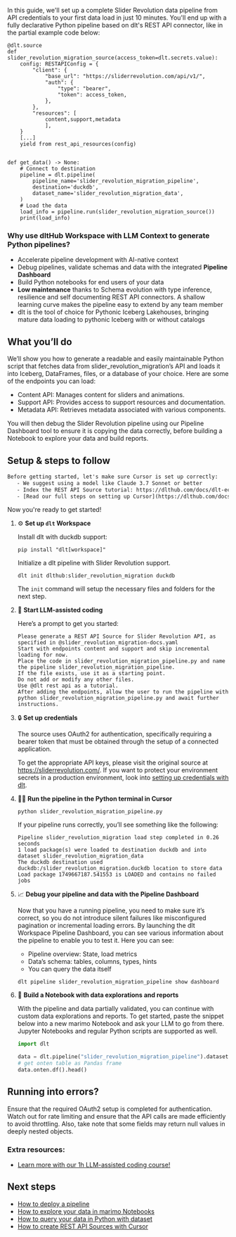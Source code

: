 In this guide, we'll set up a complete Slider Revolution data pipeline from API credentials to your first data load in just 10 minutes. You'll end up with a fully declarative Python pipeline based on dlt's REST API connector, like in the partial example code below:

```python-outcome
@dlt.source
def slider_revolution_migration_source(access_token=dlt.secrets.value):
    config: RESTAPIConfig = {
        "client": {
            "base_url": "https://sliderrevolution.com/api/v1/",
            "auth": {
                "type": "bearer",
                "token": access_token,
            },
        },
        "resources": [
            content,support,metadata
            ],
    }
    [...]
    yield from rest_api_resources(config)


def get_data() -> None:
    # Connect to destination
    pipeline = dlt.pipeline(
        pipeline_name='slider_revolution_migration_pipeline',
        destination='duckdb',
        dataset_name='slider_revolution_migration_data', 
    )
    # Load the data
    load_info = pipeline.run(slider_revolution_migration_source())
    print(load_info) 
```

### Why use dltHub Workspace with LLM Context to generate Python pipelines?

- Accelerate pipeline development with AI-native context
- Debug pipelines, validate schemas and data with the integrated **Pipeline Dashboard**
- Build Python notebooks for end users of your data
- **Low maintenance** thanks to Schema evolution with type inference, resilience and self documenting REST API connectors. A shallow learning curve makes the pipeline easy to extend by any team member
- dlt is the tool of choice for Pythonic Iceberg Lakehouses, bringing mature data loading to pythonic Iceberg with or without catalogs

## What you’ll do

We’ll show you how to generate a readable and easily maintainable Python script that fetches data from slider_revolution_migration’s API and loads it into Iceberg, DataFrames, files, or a database of your choice. Here are some of the endpoints you can load:

- Content API: Manages content for sliders and animations.
- Support API: Provides access to support resources and documentation.
- Metadata API: Retrieves metadata associated with various components.

You will then debug the Slider Revolution pipeline using our Pipeline Dashboard tool to ensure it is copying the data correctly, before building a Notebook to explore your data and build reports.

## Setup & steps to follow

```default
Before getting started, let's make sure Cursor is set up correctly:
   - We suggest using a model like Claude 3.7 Sonnet or better
   - Index the REST API Source tutorial: https://dlthub.com/docs/dlt-ecosystem/verified-sources/rest_api/ and add it to context as **@dlt rest api**
   - [Read our full steps on setting up Cursor](https://dlthub.com/docs/dlt-ecosystem/llm-tooling/cursor-restapi#23-configuring-cursor-with-documentation)
```

Now you're ready to get started!

1. ⚙️ **Set up `dlt` Workspace**
    
    Install dlt with duckdb support:
    ```shell
    pip install "dlt[workspace]"
    ```

    Initialize a dlt pipeline with Slider Revolution support.
    ```shell
    dlt init dlthub:slider_revolution_migration duckdb
    ```

    The `init` command will setup the necessary files and folders for the next step.
    
2. 🤠 **Start LLM-assisted coding**
    
    Here’s a prompt to get you started:
    
    ```prompt
    Please generate a REST API Source for Slider Revolution API, as specified in @slider_revolution_migration-docs.yaml 
    Start with endpoints content and support and skip incremental loading for now. 
    Place the code in slider_revolution_migration_pipeline.py and name the pipeline slider_revolution_migration_pipeline. 
    If the file exists, use it as a starting point. 
    Do not add or modify any other files. 
    Use @dlt rest api as a tutorial. 
    After adding the endpoints, allow the user to run the pipeline with python slider_revolution_migration_pipeline.py and await further instructions.
    ```

    
3. 🔒 **Set up credentials** 
    
    The source uses OAuth2 for authentication, specifically requiring a bearer token that must be obtained through the setup of a connected application.
    
    To get the appropriate API keys, please visit the original source at https://sliderrevolution.com/.
    If you want to protect your environment secrets in a production environment, look into [setting up credentials with dlt](https://dlthub.com/docs/walkthroughs/add_credentials).
    
4. 🏃‍♀️ **Run the pipeline in the Python terminal in Cursor**
    
    ```shell
    python slider_revolution_migration_pipeline.py
    ```
    
    If your pipeline runs correctly, you’ll see something like the following:
    
    ```shell
    Pipeline slider_revolution_migration load step completed in 0.26 seconds
    1 load package(s) were loaded to destination duckdb and into dataset slider_revolution_migration_data
    The duckdb destination used duckdb:/slider_revolution_migration.duckdb location to store data
    Load package 1749667187.541553 is LOADED and contains no failed jobs
    ```
    
5. 📈 **Debug your pipeline and data with the Pipeline Dashboard**

    Now that you have a running pipeline, you need to make sure it’s correct, so you do not introduce silent failures like misconfigured pagination or incremental loading errors. By launching the dlt Workspace Pipeline Dashboard, you can see various information about the pipeline to enable you to test it. Here you can see:
    - Pipeline overview: State, load metrics
    - Data’s schema: tables, columns, types, hints
    - You can query the data itself
    
    ```shell
    dlt pipeline slider_revolution_migration_pipeline show dashboard
    ```
    
6. 🐍 **Build a Notebook with data explorations and reports**

    With the pipeline and data partially validated, you can continue with custom data explorations and reports. To get started, paste the snippet below into a new marimo Notebook and ask your LLM to go from there. Jupyter Notebooks and regular Python scripts are supported as well.

    
    ```python
    import dlt

   data = dlt.pipeline("slider_revolution_migration_pipeline").dataset()
   # get onten table as Pandas frame
   data.onten.df().head()
    ```

## Running into errors?

Ensure that the required OAuth2 setup is completed for authentication. Watch out for rate limiting and ensure that the API calls are made efficiently to avoid throttling. Also, take note that some fields may return null values in deeply nested objects.

### Extra resources:

- [Learn more with our 1h LLM-assisted coding course!](https://www.youtube.com/watch?v=GGid70rnJuM)

## Next steps

- [How to deploy a pipeline](https://dlthub.com/docs/walkthroughs/deploy-a-pipeline)
- [How to explore your data in marimo Notebooks](https://dlthub.com/docs/general-usage/dataset-access/marimo)
- [How to query your data in Python with dataset](https://dlthub.com/docs/general-usage/dataset-access/dataset)
- [How to create REST API Sources with Cursor](https://dlthub.com/docs/dlt-ecosystem/llm-tooling/cursor-restapi)
